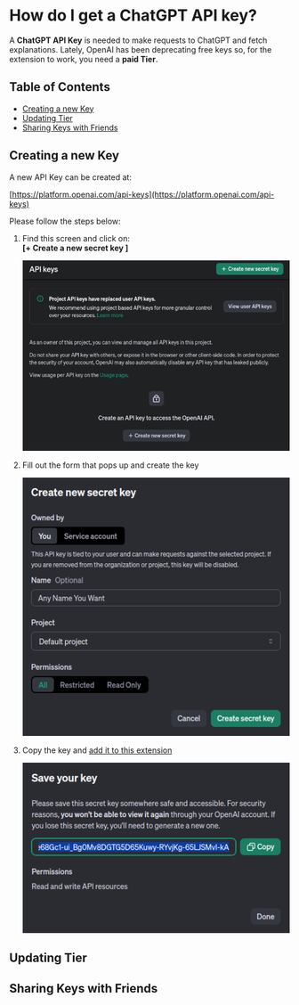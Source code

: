 # How do I get a ChatGPT API key?

A **ChatGPT API Key** is needed to make requests to ChatGPT and fetch explanations. Lately, OpenAI has been deprecating free keys so, for the extension to work, you need a **paid Tier**.

## Table of Contents
- [Creating a new Key](#creating-a-new-key)
- [Updating Tier](#updating-tier)
- [Sharing Keys with Friends](#sharing-keys-with-friends)

## Creating a new Key

A new API Key can be created at:

[https://platform.openai.com/api-keys](https://platform.openai.com/api-keys)

Please follow the steps below:

1. Find this screen and click on: <br> **[+ Create a new secret key ]**
   
   ![Create a new key](/images/screenshots/apikey-1.png)

2. Fill out the form that pops up and create the key
   
   ![Fill the form](/images/screenshots/apikey-2.png)

3. Copy the key and [add it to this extension](home.html)
   
   ![Copy the key](/images/screenshots/apikey-3.png)

## Updating Tier

## Sharing Keys with Friends